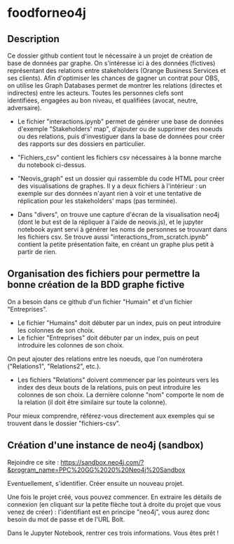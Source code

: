 # foodforneo4j

## Description 

Ce dossier github contient tout le nécessaire à un projet de création de base de données par graphe. On s'intéresse ici à des données (fictives) représentant des relations entre stakeholders (Orange Business Services et ses clients). Afin d'optimiser les chances de gagner un contrat pour OBS, on utilise les Graph Databases permet de montrer les relations (directes et indirectes) entre les acteurs. Toutes les personnes clefs sont identifiées, engagées au bon niveau, et qualifiées (avocat, neutre, adversaire).

* Le fichier "interactions.ipynb" permet de générer une base de données d'exemple "Stakeholders' map", d'ajouter ou de supprimer des noeuds ou des relations, puis d'investiguer dans la base de données pour créer des rapports sur des dossiers en particulier.


* "Fichiers_csv" contient les fichiers csv nécessaires à la bonne marche du notebook ci-dessus.

* "Neovis_graph" est un dossier qui rassemble du code HTML pour créer des visualisations de graphes. Il y a deux fichiers à l'intérieur : un exemple sur des données n'ayant rien à voir et une tentative de réplication pour les stakeholders' maps (pas terminée).

* Dans "divers", on trouve une capture d'écran de la visualisation neo4j (dont le but est de la répliquer à l'aide de neovis.js), et le jupyter notebook ayant servi à générer les noms de personnes se trouvant dans les fichiers csv. Se trouve aussi "interactions_from_scratch.ipynb" contient la petite présentation faite, en créant un graphe plus petit à partir de rien.



## Organisation des fichiers pour permettre la bonne création de la BDD graphe fictive

On a besoin dans ce github d'un fichier "Humain" et d'un fichier "Entreprises".
    
* Le fichier "Humains" doit débuter par un index, puis on peut introduire les colonnes de son choix.
* Le fichier "Entreprises" doit débuter par un index, puis on peut introduire les colonnes de son choix.

On peut ajouter des relations entre les noeuds, que l'on numérotera ("Relations1", "Relations2", etc.).

* Les fichiers "Relations" doivent commencer par les pointeurs vers les index des deux bouts de la relations, puis on peut introduire les colonnes de son choix. La dernière colonne "nom" comporte le nom de la relation (il doit être similaire sur toute la colonne).

Pour mieux comprendre, référez-vous directement aux exemples qui se trouvent dans le dossier "fichiers-csv".


## Création d'une instance de neo4j (sandbox)

Rejoindre ce site : https://sandbox.neo4j.com/?&program_name=PPC%20GG%2020%20Neo4j%20Sandbox

Eventuellement, s'identifier. Créer ensuite un nouveau projet.

Une fois le projet créé, vous pouvez commencer.
En extraire les détails de connexion (en cliquant sur la petite flèche tout à droite du projet que vous venez de créer) : l'identifiant est en principe "neo4j", vous aurez donc besoin du mot de passe et de l'URL Bolt.

Dans le Jupyter Notebook, rentrer ces trois informations. Vous êtes prêt !
